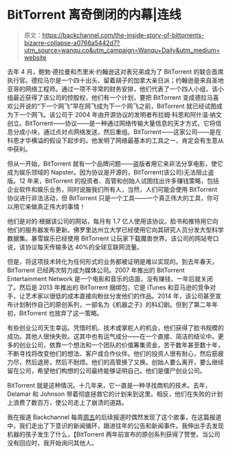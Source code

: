 # BitTorrent 离奇倒闭的内幕|连线

> 原文：<https://backchannel.com/the-inside-story-of-bittorrents-bizarre-collapse-a0766a5442d7?utm_source=wanqu.co&utm_campaign=Wanqu+Daily&utm_medium=website>

去年 4 月，鲍勃·德拉曼和杰里米·约翰逊这对表兄弟成为了 BitTorrent 的联合首席执行官。德拉马尔是一个四十出头、留着胡子的加拿大亲日派；约翰逊是来自圣地亚哥的网络工程师。通过一项不寻常的财务安排，他们代表了一个四人小组，该小组最近获得了该公司的控股权，他们有一个计划，要把 BitTorrent 变成德拉马喜欢公开说的“下一个网飞”早在网飞成为下一个网飞之前，BitTorrent 就已经试图成为下一个网飞。该公司于 2004 年由开源协议的发明者布拉姆·科恩和阿什温·纳文创立。BitTorrent——协议——是一种通过网络传输大量信息的天才方式，它将信息分成小块，通过点对点网络发送，然后重组。BitTorrent——这家公司——是在科恩才华横溢的假设下起步的。他发明了网络最基本的工具之一，肯定会有生意从中获利。

但从一开始，BitTorrent 就有一个品牌问题——盗版者用它来非法分享电影，使它成为娱乐领域的 Napster。因为协议是开源的，BitTorrent(该公司)无法阻止盗版。12 年来，BitTorrent 的投资者、高管和创始人试图找出许多赚钱策略，包括企业软件和娱乐业务，同时说服我们所有人，当然，人们可能会使用 BitTorrent 协议进行非法活动，但 BitTorrent 只是一个工具——一个真正伟大的工具，你可以用它来做真正伟大的事情！

他们是对的:根据该公司的网站，每月有 1.7 亿人使用该协议。脸书和推特用它向他们的服务器发布更新。佛罗里达州立大学已经使用它向其研究人员分发大型科学数据集。暴雪娱乐已经使用 BitTorrent 让玩家下载魔兽世界。该公司的网站夸口说，该协议每天传输多达 40%的全球互联网流量。

但是，将这项技术转化为任何形式的业务都被证明是难以实现的。到去年春天，BitTorrent 已经两次努力成为媒体公司。2007 年推出的 BitTorrent Entertainment Network 是一个电影和音乐的店面，没有赚钱，一年后就关闭了。然后是 2013 年推出的 BitTorrent 捆绑包，它是 iTunes 和亚马逊的竞争对手，让艺术家以很低的成本直接向粉丝分发他们的作品。2014 年，该公司甚至宣布计划制作自己的原创系列，一部名为《机器之子》的科幻剧。但到了第二年年初，BitTorrent 也放弃了这一策略。

有些创业公司天生幸运。凭借时机、技术或掌舵人的机会，他们获得了脸书规模的成功。其他人很快失败。这其中也有运气成分——在一个直接、简洁的结论中。更多的创业公司，依靠一个想法和一个团队的价值筹集资金，苦干数年甚至数十年，不断寻找将改变他们的想法、客户或合作伙伴。他们的投资人很有耐心，然后筋疲力尽，然后退房，然后不耐烦。他们的高管换了又换。创始人要么离开，要么继续留在公司，希望他们构想的公司最终能够证明自己。他们是僵尸创业公司。

BitTorrent 就是这种情况。十几年来，它一直是一种寻找商机的技术。去年，Delamar 和 Johnson 带着彻底拯救它的计划来到这里。相反，他们在失败的计划上浪费了数百万，使公司走上了崩溃的道路。

我在报道 Backchannel 每周[周五](https://backchannel.com/tagged/follow-up-friday)的后续报道时偶然发现了这个故事，在这篇报道中，我们走出了下意识的新闻循环，跟进往年的公告和新闻事件。我伸出手去发现机器的孩子发生了什么，【BitTorrent 两年前宣布的原创系列获得了赞誉。当公司没有回应时，我开始询问其他人。